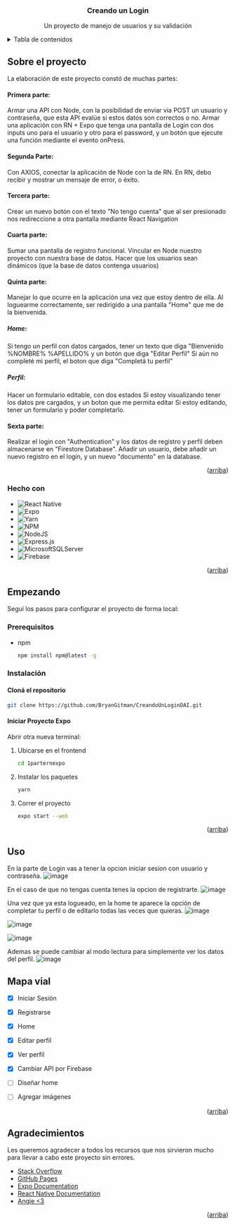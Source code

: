 <a name="readme-top"></a>

  <h3 align="center">Creando un Login</h3>

  <p align="center">
    Un proyecto de manejo de usuarios y su validación
  </p>
</div>

<!-- TABLE OF CONTENTS -->
<details>
  <summary>Tabla de contenidos</summary>
  <ol>
    <li>
      <a href="#sobre-el-proyecto">Sobre el proyecto</a>
      <ul>
        <li><a href="#hecho-con">Hecho con</a></li>
      </ul>
    </li>
    <li>
      <a href="#empezando">Empezando</a>
      <ul>
        <li><a href="#prerequisitos">Prerequisitos</a></li>
        <li><a href="#instalación">Instalación</a></li>
      </ul>
    </li>
    <li><a href="#uso">Uso</a></li>
    <li><a href="#mapa-vial">Mapa vial</a></li>
    <li><a href="#agradecimientos">Agradecimientos</a></li>
  </ol>
</details>



<!-- ABOUT THE PROJECT -->
## Sobre el proyecto

La elaboración de este proyecto constó de muchas partes:

#### Primera parte:
Armar una API con Node, con la posibilidad de enviar via POST un usuario y contraseña, que esta API evalúe si estos datos son correctos o no.
Armar una aplicación con RN + Expo que tenga una pantalla de Login con dos inputs uno para el usuario y otro para el password, y un botón que ejecute una función mediante el evento onPress.

#### Segunda Parte:
Con AXIOS, conectar la aplicación de Node con la de RN. En RN, debo recibir y mostrar un mensaje de error, o éxito.

#### Tercera parte:
Crear un nuevo botón con el texto "No tengo cuenta" que al ser presionado nos redireccione a otra pantalla mediante React Navigation
 
#### Cuarta parte:
Sumar una pantalla de registro funcional.
Vincular en Node nuestro proyecto con nuestra base de datos.
Hacer que los usuarios sean dinámicos (que la base de datos contenga usuarios)

#### Quinta parte:
Manejar lo que ocurre en la aplicación una vez que estoy dentro de ella. 
Al loguearme correctamente, ser redirigido a una pantalla "Home" que me de la bienvenida. 

##### Home:
Si tengo un perfil con datos cargados, tener un texto que diga "Bienvenido %NOMBRE% %APELLIDO% y un botón que diga "Editar Perfil" 
Si aún no completé mi perfil, el boton que diga "Completá tu perfil" 

##### Perfil: 
Hacer un formulario editable, con dos estados
Si estoy visualizando tener los datos pre cargados, y un boton que me permita editar
Si estoy editando, tener un formulario y poder completarlo.

#### Sexta parte:
Realizar el login con "Authentication" y los datos de registro y perfil deben almacenarse en "Firestore Database". Añadir un usuario, debe añadir un nuevo registro en el login, y un nuevo "documento" en la database. 
<p align="right">(<a href="#readme-top">arriba</a>)</p>


### Hecho con

* ![React Native](https://img.shields.io/badge/react_native-%2320232a.svg?style=for-the-badge&logo=react&logoColor=%2361DAFB)
* ![Expo](https://img.shields.io/badge/expo-1C1E24?style=for-the-badge&logo=expo&logoColor=#D04A37)
* ![Yarn](https://img.shields.io/badge/yarn-%232C8EBB.svg?style=for-the-badge&logo=yarn&logoColor=white)
* ![NPM](https://img.shields.io/badge/NPM-%23CB3837.svg?style=for-the-badge&logo=npm&logoColor=white)
* ![NodeJS](https://img.shields.io/badge/node.js-6DA55F?style=for-the-badge&logo=node.js&logoColor=white)
* ![Express.js](https://img.shields.io/badge/express.js-%23404d59.svg?style=for-the-badge&logo=express&logoColor=%2361DAFB)
* ![MicrosoftSQLServer](https://img.shields.io/badge/Microsoft%20SQL%20Server-CC2927?style=for-the-badge&logo=microsoft%20sql%20server&logoColor=white)
* ![Firebase](https://img.shields.io/badge/firebase-%23039BE5.svg?style=for-the-badge&logo=firebase)

<p align="right">(<a href="#readme-top">arriba</a>)</p>



<!-- GETTING STARTED -->
## Empezando

Seguí los pasos para configurar el proyecto de forma local:

### Prerequisitos

* npm
  ```sh
  npm install npm@latest -g
  ```


### Instalación

#### Cloná el repositorio
   ```sh
   git clone https://github.com/BryanGitman/CreandoUnLoginDAI.git
   ```



#### Iniciar Proyecto Expo
Abrir otra nueva terminal:

1. Ubicarse en el frontend
   ```sh
   cd 1parternexpo
   ```
2. Instalar los paquetes
   ```sh
   yarn
   ```
3. Correr el proyecto
   ```sh
   expo start --web
   ```

<p align="right">(<a href="#readme-top">arriba</a>)</p>



<!-- USAGE EXAMPLES -->
## Uso

En la parte de Login vas a tener la opcion iniciar sesion con usuario y contraseña. 
![image](https://github.com/BryanGitman/CreandoUnLoginDAI/assets/111514117/ff896c9b-c4e4-47f0-8a89-767dbf3de61e)

En el caso de que no tengas cuenta tenes la opcion de registrarte.
![image](https://github.com/BryanGitman/CreandoUnLoginDAI/assets/111514117/fdcb2ce2-fb1a-4ff4-b42a-683ff43d18b5)


Una vez que ya esta logueado, en la home te aparece la opción de completar tu perfil o de editarlo todas las veces que quieras.
![image](https://github.com/BryanGitman/CreandoUnLoginDAI/assets/111514117/d2f6afed-995e-422d-b23b-cdc24c19d858)

![image](https://github.com/BryanGitman/CreandoUnLoginDAI/assets/111514117/7632a149-8e20-4a49-970a-e6f23c0bcdc7)

![image](https://github.com/BryanGitman/CreandoUnLoginDAI/assets/111514117/c0fd637f-dc1e-4b8d-b119-2546eb9f135c)

Ademas se puede cambiar al modo lectura para simplemente ver los datos del perfil.
![image](https://github.com/BryanGitman/CreandoUnLoginDAI/assets/111514117/f5a0e6e9-b05a-42d3-9fef-a367cb59c07e)




<!-- ROADMAP -->
## Mapa vial

- [x] Iniciar Sesión
- [x] Registrarse
- [x] Home
- [x] Editar perfil
- [x] Ver perfil
- [x] Cambiar API por Firebase 
- [ ] Diseñar home
- [ ] Agregar imágenes
 

<p align="right">(<a href="#readme-top">arriba</a>)</p>



<!-- ACKNOWLEDGMENTS -->
## Agradecimientos

Les queremos agradecer a todos los recursos que nos sirvieron mucho para llevar a cabo este proyecto sin errores.

* [Stack Overflow](https://es.stackoverflow.com/)
* [GitHub Pages](https://pages.github.com)
* [Expo Documentation](https://docs.expo.dev/)
* [React Native Documentation](https://reactnative.dev/)
* [Angie <3](https://github.com/sparksqueen)

  
<p align="right">(<a href="#readme-top">arriba</a>)</p>



<!-- MARKDOWN LINKS & IMAGES -->
<!-- https://www.markdownguide.org/basic-syntax/#reference-style-links -->
[contributors-shield]: https://img.shields.io/github/contributors/othneildrew/Best-README-Template.svg?style=for-the-badge
[contributors-url]: https://github.com/othneildrew/Best-README-Template/graphs/contributors
[forks-shield]: https://img.shields.io/github/forks/othneildrew/Best-README-Template.svg?style=for-the-badge
[forks-url]: https://github.com/othneildrew/Best-README-Template/network/members
[stars-shield]: https://img.shields.io/github/stars/othneildrew/Best-README-Template.svg?style=for-the-badge
[stars-url]: https://github.com/othneildrew/Best-README-Template/stargazers
[issues-shield]: https://img.shields.io/github/issues/othneildrew/Best-README-Template.svg?style=for-the-badge
[issues-url]: https://github.com/othneildrew/Best-README-Template/issues
[license-shield]: https://img.shields.io/github/license/othneildrew/Best-README-Template.svg?style=for-the-badge
[license-url]: https://github.com/othneildrew/Best-README-Template/blob/master/LICENSE.txt
[linkedin-shield]: https://img.shields.io/badge/-LinkedIn-black.svg?style=for-the-badge&logo=linkedin&colorB=555
[linkedin-url]: https://linkedin.com/in/othneildrew
[product-screenshot]: images/screenshot.png
[Next.js]: https://img.shields.io/badge/next.js-000000?style=for-the-badge&logo=nextdotjs&logoColor=white
[Next-url]: https://nextjs.org/
[React.js]: https://img.shields.io/badge/React-20232A?style=for-the-badge&logo=react&logoColor=61DAFB
[React-url]: https://reactjs.org/
[Vue.js]: https://img.shields.io/badge/Vue.js-35495E?style=for-the-badge&logo=vuedotjs&logoColor=4FC08D
[Vue-url]: https://vuejs.org/
[Angular.io]: https://img.shields.io/badge/Angular-DD0031?style=for-the-badge&logo=angular&logoColor=white
[Angular-url]: https://angular.io/
[Svelte.dev]: https://img.shields.io/badge/Svelte-4A4A55?style=for-the-badge&logo=svelte&logoColor=FF3E00
[Svelte-url]: https://svelte.dev/
[Laravel.com]: https://img.shields.io/badge/Laravel-FF2D20?style=for-the-badge&logo=laravel&logoColor=white
[Laravel-url]: https://laravel.com
[Bootstrap.com]: https://img.shields.io/badge/Bootstrap-563D7C?style=for-the-badge&logo=bootstrap&logoColor=white
[Bootstrap-url]: https://getbootstrap.com
[JQuery.com]: https://img.shields.io/badge/jQuery-0769AD?style=for-the-badge&logo=jquery&logoColor=white
[JQuery-url]: https://jquery.com 
